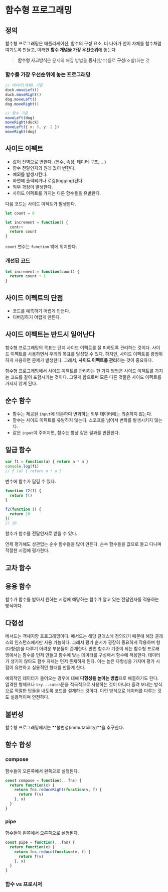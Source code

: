 # 함수형 프로그래밍

## 정의

함수형 프로그래밍은 애플리케이션, 함수의 구성 요소,
더 나아가 언어 자체를 함수처럼 여기도록 만들고,
이러한 **함수 개념을 가장 우선순위**에 놓는다.

> **함수형 사고방식**은 문제의 해결 방법을 **동사**(함수)들로 **구성**(조합)하는 것

### 함수를 가장 우선순위에 놓는 프로그래밍

```js
// 데이터(객체) 기준
duck.moveLeft()
duck.moveRight()
dog.moveLeft()
dog.moveRight()

// 함수 기준
moveLeft(dog)
moveRight(duck)
moveLeft({ x: 5, y: 2 })
moveRight(dog)
```

## 사이드 이펙트

- 값이 전역으로 변한다. (변수, 속성, 데이터 구조, ...)
- 함수 전달인자의 원래 값이 변한다.
- 예외를 발생시킨다.
- 화면에 출력되거나 로깅(logging)된다.
- 외부 과정이 발생한다.
- 사이드 이펙트를 가지는 다른 함수들을 유발한다.

다음 코드는 사이드 이펙트가 발생한다.

```js
let count = 0

let increment = function() {
  cont++
  return count
}
```

`count` 변수는 `function` 밖에 위치한다.

### 개선된 코드

```js
let increment = function(count) {
  return count + 1
}
```

## 사이드 이펙트의 단점

- 코드를 예측하기 어렵게 만든다.
- 디버깅하기 어렵게 만든다.

## 사이드 이펙트는 반드시 일어난다

함수형 프로그래밍의 목표는 단지 사이드 이펙트를 잘 피하도록 관리하는 것이다.
사이드 이펙트를 사용하면서 우리의 목표를 달성할 수 있다.
하지만, 사이드 이펙트를 광범위하게 사용하면 문제가 발생한다.
그래서, **사이드 이펙트를 관리**하는 것이 중요하다.

함수형 프로그래밍에서 사이드 이펙트를 관리하는 한 가지 방법은 사이드 이펙트를 가지는 코드를 같이 포함시키는 것이다.
그렇게 함으로써 모든 다른 것들은 사이드 이펙트를 가지지 않게 된다.

## 순수 함수

- 함수는 제공된 `input`에 의존하며 변화하는 외부 데이터에는 의존하지 않는다.
- 함수는 사이드 이펙트를 유발하지 않는다. 스코프를 넘어서 변화를 발생시키지 않는다.
- 같은 `input`이 주어지면, 함수는 항상 같은 결과를 반환한다.

## 일급 함수

```js
var f1 = function(a) { return a * a }
console.log(f1)
// ƒ (a) { return a * a }
```

변수에 함수가 담길 수 있다.

```js
function f2(f) {
  return f()
}

f2(function () {
  return 10
})
// 10
```

함수가 함수를 전달인자로 받을 수 있다.

언제 평가해도 상관없는 순수 함수들을 많이 만든다.
순수 함수들을 값으로 들고 다니며 적절한 시점에 평가한다.

## 고차 함수

## 응용 함수

함수가 함수를 받아서 원하는 시점에 해당하는 함수가 알고 있는 전달인자를 적용하는 방식이다.

## 다형성

메서드는 객체지향 프로그래밍이다.
메서드는 해당 클래스에 정의되기 때문에 해당 클래스의 인스턴스에서만 사용 가능하다.
그래서 평가 순서가 굉장히 중요하게 작용하며 형(다형성)을 다루기 어려운 부분들이 존재한다.
반면 함수가 기준이 되는 함수형 프로래밍에서는 함수를 먼저 만들고 함수에 맞는 데이터를 구성해서 함수에 적용한다.
데이터가 생기지 않아도 함수 자체는 먼저 존재하게 된다.
이는 높은 다형성을 가지며 평가 시점이 유연하고 실용적인 형태를 만들게 한다.

예외적인 데이터가 들어오는 경우에 대해 **다형성을 높이는 방법**으로 해결하기도 한다.
엄격한 형체크나 `try...catch`문을 적극적으로 사용하는 것이 아니라 흘려 보내는 방식으로 적절한 답들을 내도록 코드를 설계하는 것이다.
이런 방식으로 데이터를 다루는 것도 실용적이며 안전하다.

## 불변성

함수형 프로그래밍에서는 **불변성(immutability)**을 추구한다.

## 함수 합성

### compose

함수들이 오른쪽에서 왼쪽으로 실행된다.

```js
const compose = function(...fns) {
  return function(x) {
    return fns.reduceRight(function(v, f) {
      return f(v)
    }, x)
  }
}
```

### pipe

함수들이 왼쪽에서 오른쪽으로 실행된다.

```js
const pipe = function(...fns) {
  return function(x) {
    return fns.reduce(function(v, f) {
      return f(v)
    }, x)
  }
}
```

### 함수 vs 프로시저
